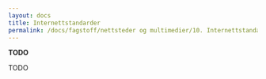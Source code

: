 ```yaml
---
layout: docs
title: Internettstandarder
permalink: /docs/fagstoff/nettsteder og multimedier/10. Internettstandarder/
---
```


**TODO**

TODO